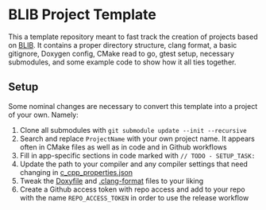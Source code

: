 # BLIB Project Template
This a template repository meant to fast track the creation of projects based on [BLIB](https://github.com/benreid24/BLIB).
It contains a proper directory structure, clang format, a basic gitignore, Doxygen config, CMake read to go, gtest setup, necessary submodules, and some example code to show how it all ties together.

## Setup
Some nominal changes are necessary to convert this template into a project of your own. Namely:

1. Clone all submodules with `git submodule update --init --recursive`
2. Search and replace `ProjectName` with your own project name. It appears often in CMake files as well as in code and in Github workflows
1. Fill in app-specific sections in code marked with `// TODO - SETUP_TASK: `
3. Update the path to your compiler and any compiler settings that need changing in [c_cpp_properties.json](.vscode/c_cpp_properties.json)
4. Tweak the [Doxyfile](Doxyfile) and [.clang-format](.clang-format) files to your liking
5. Create a Github access token with repo access and add to your repo with the name `REPO_ACCESS_TOKEN` in order to use the release workflow
